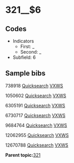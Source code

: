 # 321\_\_$6

## Codes

-   Indicators
    -   First: \_
    -   Second: \_
-   Subfield: 6

## Sample bibs

738918 [Quicksearch](https://search.library.yale.edu/catalog/738918) [VXWS](http://prodorbis.library.yale.edu:7014/vxws/GetHoldingsService?bibId=738918)

1050602 [Quicksearch](https://search.library.yale.edu/catalog/1050602) [VXWS](http://prodorbis.library.yale.edu:7014/vxws/GetHoldingsService?bibId=1050602)

6305191 [Quicksearch](https://search.library.yale.edu/catalog/6305191) [VXWS](http://prodorbis.library.yale.edu:7014/vxws/GetHoldingsService?bibId=6305191)

6730717 [Quicksearch](https://search.library.yale.edu/catalog/6730717) [VXWS](http://prodorbis.library.yale.edu:7014/vxws/GetHoldingsService?bibId=6730717)

9684764 [Quicksearch](https://search.library.yale.edu/catalog/9684764) [VXWS](http://prodorbis.library.yale.edu:7014/vxws/GetHoldingsService?bibId=9684764)

12062955 [Quicksearch](https://search.library.yale.edu/catalog/12062955) [VXWS](http://prodorbis.library.yale.edu:7014/vxws/GetHoldingsService?bibId=12062955)

12670788 [Quicksearch](https://search.library.yale.edu/catalog/12670788) [VXWS](http://prodorbis.library.yale.edu:7014/vxws/GetHoldingsService?bibId=12670788)

**Parent topic:**[321](../../tags/321/321.md)

